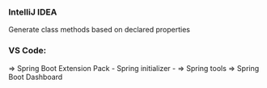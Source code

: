 ### IntelliJ IDEA
Generate class methods based on declared properties

### VS Code:
=> Spring Boot Extension Pack
    - Spring initializer
    -
=> Spring tools
=> Spring Boot Dashboard